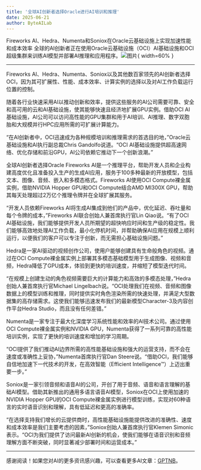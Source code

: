```yaml
---
title: '全球AI创新者选择Oracle进行AI培训和推理'
date: 2025-06-21
author: ByteAILab
---
```


Fireworks AI、Hedra、Numenta和Soniox在Oracle云基础设施上实现加速性能和成本效率
全球的AI创新者正在使用Oracle云基础设施（OCI）AI基础设施和OCI超级集群来训练AI模型并部署AI推理和应用程序。![图片](https://ai-techpark.com/wp-content/uploads/AI-Innovators.jpg){ width=60% }

---
Fireworks AI、Hedra、Numenta、Soniox以及其他数百家领先的AI创新者选择OCI，因为其可扩展性、性能、成本效率、计算实例的选择以及对AI工作负载运行位置的控制。

随着各行业快速采用AI以推动创新和效率，提供这些服务的AI公司需要可靠、安全和高可用的云和AI基础设施，使其能够快速且经济地扩展GPU实例。借助OCI AI基础设施，AI公司可以访问高性能的GPU集群和用于AI培训、AI推理、数字双胞胎和大规模并行HPC应用所需的可扩展计算能力。

“在AI创新者中，OCI迅速成为各种规模培训和推理需求的首选目的地，”Oracle云基础设施和AI执行副总裁Chris Gandolfo说道。“OCI AI基础设施提供超高速网络、优化存储和前沿GPU，AI公司依赖它推动下一个创新浪潮。”

全球AI创新者选择Oracle
Fireworks AI是一个推理平台，帮助开发人员和企业构建高度优化且准备投入生产的生成AI应用，服务于100多种最新的开放模型，包括文本、图像、音频、嵌入和多模态格式。Fireworks AI使用OCI Compute裸金属实例，借助NVIDIA Hopper GPU和OCI Compute结合AMD MI300X GPU，帮助其每天处理超过2万亿个推理令牌并在全球扩展其服务。

“开发人员依赖Fireworks AI将生成AI集成到他们的产品中，优化延迟、吞吐量和每个令牌的成本，”Fireworks AI联合创始人兼首席执行官Lin Qiao说。“有了OCI AI基础设施，我们能够提供开发人员所期望的超快响应时间和生产级的稳定性。我们能够高效地处理AI工作负载，最小化停机时间，并帮助确保AI应用在规模上顺利运行，以便我们的客户可以专注于创新，而无需担心基础设施问题。”

Hedra是一家AI驱动的视频创作公司，使用户能够创建具有生命般角色的视频。通过在OCI Compute裸金属实例上部署其多模态基础模型用于生成图像、视频和音频，Hedra降低了GPU成本，体验到更快的培训速度，并缩短了模型迭代时间。

“在规模上创建生动的角色视频需要巨大的计算能力和高效的多模态处理，”Hedra创始人兼首席执行官Michael Lingelbach说。“OCI处理我们在视频、音频和图像数据上的模型训练和推理，同时提供实时角色渲染所需的快速处理，并满足大型数据集的高存储需求。这使我们能够迅速发布我们的最新模型Character-3及内容创作平台Hedra Studio，而且没有任何差错。”

Numenta是一家专注于最大化深度学习系统性能和效率的AI技术公司。通过使用OCI Compute裸金属实例和NVIDIA GPU，Numenta获得了一系列可靠的高性能培训实例，实现了更快的培训速度和增加的学习周期。

“OCI提供了我们推动AI边界所需的高性能基础设施和强大的运营支持，而不会在速度或准确性上妥协，”Numenta首席执行官Dan Steere说。“借助OCI，我们能够自信地加速下一代技术的开发，在高效智能（Efficient Intelligence™）上迈出重要一步。”

Soniox是一家引领音频和语音AI的公司，开创了用于音频、语音和语言理解的基础AI模型。借助其新推出的通用多语言语音AI模型，Soniox在OCI上使用加速的NVIDIA Hopper GPU的OCI Compute裸金属实例进行模型训练，实现对60种语言的实时语音识别和理解，具有低延迟和更高的准确率。

“在选择支持我们增长的云提供商时，高性能基础设施能提供改进的准确性、速度和成本效率是我们主要考虑的因素，”Soniox创始人兼首席执行官Klemen Simonic表示。“OCI为我们提供了访问最新AI创新的机会，使我们能够在语音识别和音频理解方面不断突破，同时显著减少部署时间和运营成本。”

---
感谢阅读！如果您对AI的更多资讯感兴趣，可以查看更多AI文章：[GPTNB](https://gptnb.com)。